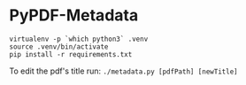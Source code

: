 # PyPDF-Metadata
``virtualenv -p `which python3` .venv``  
``source .venv/bin/activate``  
``pip install -r requirements.txt``  

To edit the pdf's title run: ``./metadata.py [pdfPath] [newTitle]``